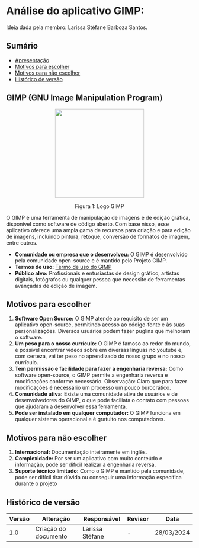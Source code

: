 # Análise do aplicativo GIMP:

Ideia dada pela membro: Larissa Stéfane Barboza Santos.

## Sumário
* [Apresentação](#Apresentação)
* [Motivos para escolher](#Motivos-para-escolher)
* [Motivos para não escolher](#Motivos-para-não-escolher)
* [Histórico de versão](#Histórico-de-versão)

## GIMP (GNU Image Manipulation Program)

<div align="center">
    <img src="https://cdn.icon-icons.com/icons2/2415/PNG/512/gimp_original_wordmark_logo_icon_146514.png" style="width:25vw"/>
    <p> Figura 1: Logo GIMP</p> 
</div>


 O GIMP é uma ferramenta de manipulação de imagens e de edição gráfica, disponível como software de código aberto. Com base nisso, esse aplicativo oferece uma ampla gama de recursos para criação e para edição de imagens, incluindo pintura, retoque, conversão de formatos de imagem, entre outros.

  - **Comunidade ou empresa que o desenvolveu:** O GIMP é desenvolvido pela comunidade open-source e é mantido pelo Projeto GIMP.
  - **Termos de uso:** [Termo de uso do GIMP](https://www.gimp.org/source/#gimp-source-code)
  - **Público alvo:**  Profissionais e entusiastas de design gráfico, artistas digitais, fotógrafos ou qualquer pessoa que necessite de ferramentas avançadas de edição de imagem.
 
## Motivos para escolher

  1. **Software Open Source:** O GIMP atende ao requisito de ser um aplicativo open-source, permitindo acesso ao código-fonte e às suas personalizações. Diversos usuários podem fazer puglins que melhoram o software.
  2. **Um peso para o nosso currículo:** O GIMP é famoso ao redor do mundo, é possível encontrar vídeos sobre em diversas línguas no youtube e, com certeza, vai ter peso no aprendizado do nosso grupo e no nosso currículo.
  3. **Tem permissão e facilidade para fazer a engenharia reversa:**  Como software open-source, o GIMP permite a engenharia reversa e modificações conforme necessário. Observação: Claro que para fazer modificações é necessário um processo um pouco burocrático.
  4. **Comunidade ativa:** Existe uma comunidade ativa de usuários e de desenvolvedores do GIMP, o que pode faciliata o contato com pessoas que ajudaram a desenvolver essa ferramenta.
  5. **Pode ser instalado em qualquer computador:** O GIMP funciona em qualquer sistema operacional e é gratuito nos computadores.

## Motivos para não escolher

  1. **Internacional:** Documentação inteiramente em inglês.
  2. **Complexidade:** Por ser um aplicativo com muito conteúdo e informação, pode ser difícil realizar a engenharia reversa.
  3. **Suporte técnico limitado:** Como o GIMP é mantido pela comunidade, pode ser difícil tirar dúvida ou conseguir uma informação específica durante o projeto

## Histórico de versão

| Versão | Alteração | Responsável | Revisor | Data |
| - | - | - | - | - |
| 1.0 | Criação do documento| Larissa Stéfane | - | 28/03/2024|
